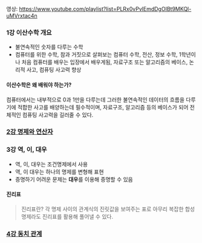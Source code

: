 영상: https://www.youtube.com/playlist?list=PLRx0vPvlEmdDgOIBt9MKQl-uMVrxtac4n

### 1강 이산수학 개요
- 불연속적인 숫자를 다루는 수학
- 컴퓨터를 위한 수학, 참과 거짓으로 살펴보는 컴퓨터 수학, 전산, 정보 수학, 1학년이나 처음 컴퓨터를 배우는 입장에서 배우게됨, 자료구조 또는  알고리즘의 베이스, 논리적 사고, 컴퓨팅 사고력 향상



#### 이산수학은 왜 배워야 하는가?

컴퓨터에서는 내부적으로 0과 1만을 다루는데 그러한 불연속적인 데이터의 흐름을 다루기에 적합한 사고를 배양하는데 필수적이며, 자료구조, 알고리즘 등의 베이스가 되어 전체적인 컴퓨팅 사고력을 길러줄 수 있다.



### [2강 명제와 연산자](명제와-연산자.md)

### 3강 역, 이, 대우
- 역, 이, 대우는 조건명제에서 사용
- 역, 이 대우는 하나의 명제를 변형해 표현
- 증명하기 어려운 문제는 **대우**를 이용해 증명할 수 있음



#### 진리표

> 진리표란? 각 명제 사이의 관계식의 진릿값을 보여주는 표로 아무리 복잡한 합성 명제라도 진리표를 활용해 풀어낼 수 있다.





### [4강 동치 관계](동치-관계.md)